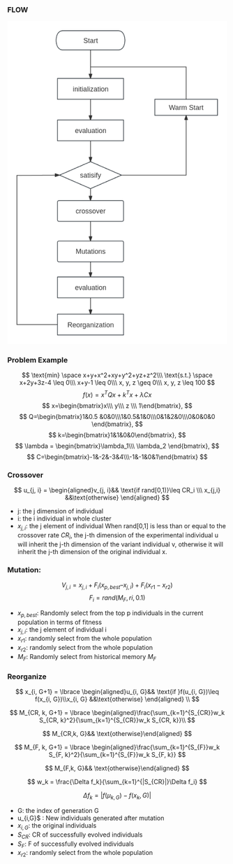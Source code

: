 ### FLOW
![DE](./img/DE.png)
### Problem Example
$$
\text{min} \space x+y+x^2+xy+y^2+yz+z^2\\\
\text{s.t.} \space x+2y+3z-4 \leq 0\\\
x+y-1 \leq 0\\\
x, y, z \geq 0\\\
x, y, z \leq 100
$$
$$
f(x)=x^TQx+k^Tx + \lambda Cx$$
$$
x=\begin{bmatrix}x\\\ y\\\ z \\\ 1\end{bmatrix},
$$
$$
Q=\begin{bmatrix}1&0.5 &0&0\\\1&0.5&1&0\\\0&1&2&0\\\0&0&0&0 \end{bmatrix},
$$
$$
k=\begin{bmatrix}1&1&0&0\end{bmatrix},
$$
$$
\lambda = \begin{bmatrix}\lambda_1\\\ \lambda_2 \end{bmatrix},
$$
$$
C=\begin{bmatrix}-1&-2&-3&4\\\-1&-1&0&1\end{bmatrix}
$$
### Crossover
$$
u_{j, i} = \begin{aligned}v_{j, i}&& \text{if rand[0,1)}\leq CR_i \\\ x_{j,i} &&\text{otherwise} \end{aligned}
$$
- j: the j dimension of  individual
- i: the i individual in whole cluster
- $x_{j, i}$: the j element of individual
When rand[0,1] is less than or equal to the crossover rate $CR_i$, the j-th dimension of the experimental individual u will inherit the j-th dimension of the variant individual v, otherwise it will inherit the j-th dimension of the original individual x.
### Mutation:
$$
V_{j,i} = x_{j, i} + F_i (x_{p,best} – x_{j, i}) + F_i (x_{r1} - x_{r2}) $$
$$
F_i = rand(M_F, ri, 0.1)
$$
- $x_{p, best}$: Randomly select from the top p individuals in the current population in terms of fitness
- $x_{j, i}$: the j element of individual i
- $x_{r1}$: randomly select from the whole population
- $x_{r2}$: randomly select from the whole population
- $M_{F}$: Randomly select from historical memory $M_F$
### Reorganize
$$
x_{i, G+1} = \lbrace \begin{aligned}u_{i, G}&& \text{if }f(u_{i, G})\leq f(x_{i, G})\\x_{i, G} &&\text{otherwise} \end{aligned} \\
$$

$$
M_{CR, k, G+1} = \lbrace \begin{aligned}\frac{\sum_{k=1}^{S_{CR}}w_k S_{CR, k}^2}{\sum_{k=1}^{S_{CR}}w_k S_{CR, k}}\\
$$

$$
M_{CR,k, G}&& \text{otherwise}\end{aligned}
$$

$$
M_{F, k, G+1} = \lbrace \begin{aligned}\frac{\sum_{k=1}^{S_{F}}w_k S_{F, k}^2}{\sum_{k=1}^{S_{F}}w_k S_{F, k}}
$$

$$
M_{F,k, G}&& \text{otherwise}\end{aligned} 
$$

$$
w_k = \frac{\Delta f_k}{\sum_{k=1}^{|S_{CR}|}\Delta f_i}
$$

$$
\Delta f_k=|f(\mu_{k,G}) - f(x_k, G)|
$$
- G: the index of generation G 
- u_{i,G}$ : New individuals generated after mutation
- $x_{i, G}$: the original individuals
- $S_{CR}$: CR of successfully evolved individuals
- $S_{F}$: F of successfully evolved individuals
- $x_{r2}$: randomly select from the whole population